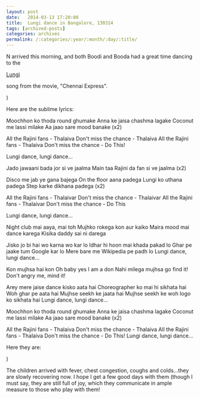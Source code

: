 ```yaml
---
layout: post
date:	2014-03-13 17:20:00
title:  Lungi dance in Bangalore, 130314
tags: [archived-posts]
categories: archives
permalink: /:categories/:year/:month/:day/:title/
---
```

N arrived this morning, and both Boodi and Booda had a great time dancing to the


<a href="http://en.wikipedia.org/wiki/Lungi"> Lungi </a>

song from the movie, "Chennai Express".

<lj-embed id="1113"/>)

<lj-cut text="you want the, er, lyrics?"> 

Here are the sublime lyrics:

Moochhon ko thoda round ghumake
Anna ke jaisa chashma lagake
Coconut me lassi milake
Aa jaao sare mood banake (x2)

All the Rajini fans - Thalaiva
Don't miss the chance - Thalaiva
All the Rajini fans - Thalaiva
Don't miss the chance - Do This!

Lungi dance, lungi dance...

Jado jawaani bada jor si ve jaalma
Main taa Rajini da fan si ve jaalma (x2)

Disco me jab ye gana bajega
On the floor aana padega
Lungi ko uthana padega
Step karke dikhana padega (x2)

All the Rajini fans - Thalaivar
Don't miss the chance - Thalaivar
All the Rajini fans - Thalaivar
Don't miss the chance - Do This

Lungi dance, lungi dance...

Night club mai aaya, mai toh
Mujhko rokega kon aur kaiko
Maira mood mai dance karega
Kisika daddy sai ni darega

Jisko jo bi hai wo karna wo kar lo
Idhar hi hoon mai khada pakad lo
Ghar pe jaake tum Google kar lo
Mere bare me Wikipedia pe padh lo
Lungi dance, lungi dance...

Kon mujhsa hai kon
Oh baby yes I am a don
Nahi milega mujhsa go find it!
Don't angry me, mind it!

Arey mere jaise dance kisko aata hai
Choreographer ko mai hi sikhata hai
Woh ghar pe aata hai
Mujhse seekh ke jaata hai
Mujhse seekh ke woh logo ko sikhata hai
Lungi dance, lungi dance...

Moochhon ko thoda round ghumake
Anna ke jaisa chashma lagake
Coconut me lassi milake
Aa jaao sare mood banake (x2)

All the Rajini fans - Thalaiva
Don't miss the chance - Thalaiva
All the Rajini fans - Thalaiva
Don't miss the chance - Do This!
Lungi dance, lungi dance...


</lj-cut>

Here they are:

<lj-embed id="1114"/>)

The children arrived with fever, chest congestion, coughs and colds...they are slowly recovering now. I hope I get a few good days with them (though I must say, they are still full of joy, which they communicate in ample measure to those who play with them!
